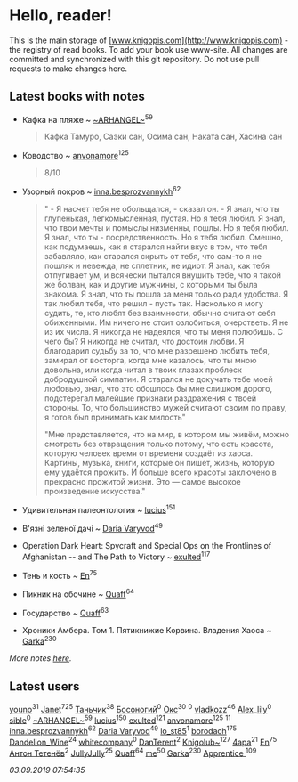 # Hello, reader!
This is the main storage of [www.knigopis.com](http://www.knigopis.com) - the registry of read books.
To add your book use www-site. All changes are committed and synchronized with this git repository.
Do not use pull requests to make changes here.


## Latest books with notes
* Кафка на пляже ~ [~ARHANGEL~](users/642/64251996-vkontakte)<sup>59</sup>
    > Кафка Тамуро, Саэки сан, Осима сан, Наката сан, Хасина сан

* Ководство ~ [anvonamore](users/595/5957175-vkontakte)<sup>125</sup>
    > 8/10

* Узорный покров ~ [inna.besprozvannykh](users/733/73323849-yandex)<sup>62</sup>
    > " - Я насчет тебя не обольщался, - сказал он. - Я знал, что ты глупенькая, легкомысленная, пустая. Но я тебя любил. Я знал, что твои мечты и помыслы низменны, пошлы. Но я тебя любил. Я знал, что ты - посредственность. Но я тебя любил. Смешно, как подумаешь, как я старался найти вкус в том, что тебя забавляло, как старался скрыть от тебя, что сам-то я не пошляк и невежда, не сплетник, не идиот. Я знал, как тебя отпугивает ум, и всячески пытался внушить тебе, что я такой же болван, как и другие мужчины, с которыми ты была знакома. Я знал, что ты пошла за меня только ради удобства. Я так любил тебя, что решил - пусть так. Насколько я могу судить, те, кто любят без взаимности, обычно считают себя обиженными. Им ничего не стоит озлобиться, очерстветь. Я не из их числа. Я никогда не надеялся, что ты меня полюбишь. С чего бы? Я никогда не считал, что достоин любви. Я благодарил судьбу за то, что мне разрешено любить тебя, замирал от восторга, когда мне казалось, что ты мною довольна, или когда читал в твоих глазах проблеск добродушной симпатии. Я старался не докучать тебе моей любовью, знал, что это обошлось бы мне слишком дорого, подстерегал малейшие признаки раздражения с твоей стороны. То, что большинство мужей считают своим по праву, я готов был принимать как милость"
    > 
    > "Мне представляется, что на мир, в котором мы живём, можно смотреть без отвращения только потому, что есть красота, которую человек время от времени создаёт из хаоса. Картины, музыка, книги, которые он пишет, жизнь, которую ему удаётся прожить. И больше всего красоты заключено в прекрасно прожитой жизни. Это — самое высокое произведение искусства."

* Удивительная палеонтология ~ [lucius](users/838/83820536-yandex)<sup>151</sup>

* В'язні зеленої дачі ~ [Daria Varyvod](users/829/829893410524253-facebook)<sup>49</sup>

* Operation Dark Heart: Spycraft and Special Ops on the Frontlines of Afghanistan -- and The Path to Victory ~ [exulted](users/100/100599204551896265722-google)<sup>117</sup>

* Тень и кость ~ [En](users/333/333646551-vkontakte)<sup>75</sup>

* Пикник на обочине ~ [Quaff](users/122/12267158-vkontakte)<sup>64</sup>

* Государство ~ [Quaff](users/122/12267158-vkontakte)<sup>63</sup>

* Хроники Амбера. Том 1. Пятикнижие Корвина. Владения Хаоса ~ [Garka](users/115/115753719718250012620-google)<sup>230</sup>


_More notes [here](latest_books_with_notes.md)._


## Latest users
[youno](users/302/302928912-vkontakte)<sup>31</sup> 
[Janet](users/108/108113656204404967440-google)<sup>725</sup> 
[Таньчик](users/209/2096581563762610-facebook)<sup>38</sup> 
[Босоногий](users/109/109052178227950452885-google)<sup>0</sup> 
[Окс](users/102/102536471289425216982-google)<sup>30</sup> 
[](users/146/146934491-vkontakte)<sup>0</sup> 
[vladkozz](users/572/57239276-vkontakte)<sup>46</sup> 
[Alex_lily](users/117/1178872-vkontakte)<sup>0</sup> 
[sible](users/765/76561198018016919-steam)<sup>0</sup> 
[~ARHANGEL~](users/642/64251996-vkontakte)<sup>59</sup> 
[lucius](users/838/83820536-yandex)<sup>150</sup> 
[exulted](users/100/100599204551896265722-google)<sup>121</sup> 
[anvonamore](users/595/5957175-vkontakte)<sup>125</sup> 
[](users/110/110931306939441771638-google)<sup>11</sup> 
[inna.besprozvannykh](users/733/73323849-yandex)<sup>62</sup> 
[Daria Varyvod](users/829/829893410524253-facebook)<sup>49</sup> 
[lo_st85](users/176/17659596-vkontakte)<sup>1</sup> 
[borodach](users/157/15706320-vkontakte)<sup>175</sup> 
[Dandelion_Wine](users/586/58602788-vkontakte)<sup>24</sup> 
[whitecompany](users/840/84060805-vkontakte)<sup>0</sup> 
[DanTerent](users/139/13984651701920217604-mailru)<sup>2</sup> 
[Knigolub~](users/111/111878597279669641685-google)<sup>127</sup> 
[4apa](users/117/117392596378069249667-google)<sup>21</sup> 
[En](users/333/333646551-vkontakte)<sup>75</sup> 
[Антон Тетенёв](users/682/6820689443874545064-mailru)<sup>2</sup> 
[JullyJully](users/117/117443283415472077372-google)<sup>25</sup> 
[Quaff](users/122/12267158-vkontakte)<sup>64</sup> 
[me](users/381/381417697-yandex)<sup>50</sup> 
[Garka](users/115/115753719718250012620-google)<sup>230</sup> 
[Apprentice ](users/528/52821952-vkontakte)<sup>109</sup> 


_03.09.2019 07:54:35_
